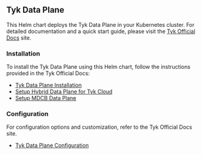 ## Tyk Data Plane

This Helm chart deploys the Tyk Data Plane in your Kubernetes cluster. For detailed documentation and a quick start guide, please visit the [Tyk Official Docs](https://tyk.io/docs/product-stack/tyk-charts/overview/) site.

### Installation
To install the Tyk Data Plane using this Helm chart, follow the instructions provided in the Tyk Official Docs:
- [Tyk Data Plane Installation](https://tyk.io/docs/product-stack/tyk-charts/tyk-data-plane-chart/#tyk-data-plane-chart-installations)
- [Setup Hybrid Data Plane for Tyk Cloud](https://tyk.io/docs/tyk-cloud/environments-deployments/hybrid-gateways/#deploy-in-kubernetes-with-helm-chart)
- [Setup MDCB Data Plane](https://tyk.io/docs/tyk-multi-data-centre/setup-worker-data-centres/)

### Configuration
For configuration options and customization, refer to the Tyk Official Docs site.
- [Tyk Data Plane Configuration](https://tyk.io/docs/product-stack/tyk-charts/tyk-data-plane-chart/#configuration)

